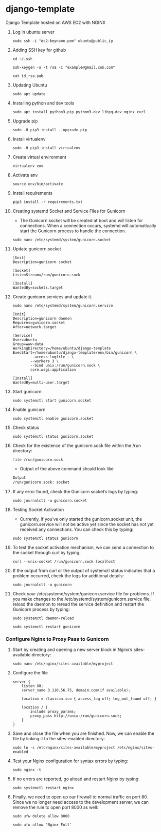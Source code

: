 # django-template
Django Template hosted on AWS EC2 with NGINX

1. Log in ubuntu server
    ```console
    sudo ssh -i "ec2-keyname.pem" ubuntu@public_ip
    ```

1. Adding SSH key for github
    ```console
    cd ~/.ssh
    ```
    ```console
    ssh-keygen -o -t rsa -C "example@gmail.com.com"
    ```
    ```console
    cat id_rsa.pub
    ```

1. Updating Ubuntu
    ```console
    sudo apt update
    ```

1. Installing python and dev tools
    ```console
    sudo apt install python3-pip python3-dev libpq-dev nginx curl
    ```

1. Upgrade pip
    ```console
    sudo -H pip3 install --upgrade pip
    ```

1. Install virtualenv
    ```console
    sudo -H pip3 install virtualenv
    ```

1. Create virtual environment
    ```console
    virtualenv env
    ```

1. Activate env
    ```console
    source env/bin/activate
    ```

1. Install requirements
    ```console
    pip3 install -r requirements.txt
    ```

1. Creating systemd Socket and Service Files for Gunicorn
    - The Gunicorn socket will be created at boot and will listen for connections. When a connection occurs, systemd will automatically start the Gunicorn process to handle the connection.
    ```console
    sudo nano /etc/systemd/system/gunicorn.socket
    ```

1. Update gunicorn.socket
    ```socket
    [Unit]
    Description=gunicorn socket

    [Socket]
    ListenStream=/run/gunicorn.sock

    [Install]
    WantedBy=sockets.target
    ```

1. Create gunicorn.services and update it.
    ```console
    sudo nano /etc/systemd/system/gunicorn.service
    ```
    ```console
    [Unit]
    Description=gunicorn daemon
    Requires=gunicorn.socket
    After=network.target

    [Service]
    User=ubuntu
    Group=www-data
    WorkingDirectory=/home/ubuntu/django-template
    ExecStart=/home/ubuntu/django-template/env/bin/gunicorn \
            --access-logfile - \
            --workers 3 \
            --bind unix:/run/gunicorn.sock \
            core.wsgi:application

    [Install]
    WantedBy=multi-user.target
    ```

1. Start gunicorn
    ```console
    sudo systemctl start gunicorn.socket
    ```

1. Enable gunicorn
    ```console
    sudo systemctl enable gunicorn.socket
    ```

1. Check status
    ```console
    sudo systemctl status gunicorn.socket
    ```

1. Check for the existence of the gunicorn.sock file within the /run directory:
    ```console
    file /run/gunicorn.sock
    ```

    - Output of the above command should look like
    ```bash
    Output
    /run/gunicorn.sock: socket
    ```

1. If any error found, check the Gunicorn socket’s logs by typing:
    ```console
    sudo journalctl -u gunicorn.socket
    ```

1. Testing Socket Activation
    - Currently, if you’ve only started the gunicorn.socket unit, the gunicorn.service will not be active yet since the socket has not yet received any connections. You can check this by typing:
    ```console
    sudo systemctl status gunicorn
    ```

1. To test the socket activation mechanism, we can send a connection to the socket through curl by typing:
    ```console
    curl --unix-socket /run/gunicorn.sock localhost
    ```

1. If the output from curl or the output of systemctl status indicates that a problem occurred, check the logs for additional details:
    ```console
    sudo journalctl -u gunicorn
    ```

1. Check your /etc/systemd/system/gunicorn.service file for problems. If you make changes to the /etc/systemd/system/gunicorn.service file, reload the daemon to reread the service definition and restart the Gunicorn process by typing:
    ```console
    sudo systemctl daemon-reload
    ```
    ```console
    sudo systemctl restart gunicorn
    ```

### Configure Nginx to Proxy Pass to Gunicorn

1. Start by creating and opening a new server block in Nginx’s sites-available directory:
    ```console
    sudo nano /etc/nginx/sites-available/myproject
    ```

1. Configure the file
    ```console
    server {
        listen 80;
        server_name 3.110.56.75, domain.com(if available);

        location = /favicon.ico { access_log off; log_not_found off; }

        location / {
            include proxy_params;
            proxy_pass http://unix:/run/gunicorn.sock;
        }
    }
    ```

1. Save and close the file when you are finished. Now, we can enable the file by linking it to the sites-enabled directory:
    ```console
    sudo ln -s /etc/nginx/sites-available/myproject /etc/nginx/sites-enabled
    ```

1. Test your Nginx configuration for syntax errors by typing:
    ```console
    sudo nginx -t
    ```

1. If no errors are reported, go ahead and restart Nginx by typing:
    ```console
    sudo systemctl restart nginx
    ```

1. Finally, we need to open up our firewall to normal traffic on port 80. Since we no longer need access to the development server, we can remove the rule to open port 8000 as well:
    ```console
    sudo ufw delete allow 8000
    ```
    ```console
    sudo ufw allow 'Nginx Full'
    ```